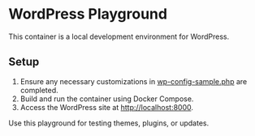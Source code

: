 # WordPress Playground

This container is a local development environment for WordPress.

## Setup

1. Ensure any necessary customizations in [wp-config-sample.php](wp-config-sample.php) are completed.
2. Build and run the container using Docker Compose.
3. Access the WordPress site at [http://localhost:8000](http://localhost:8000).

Use this playground for testing themes, plugins, or updates.